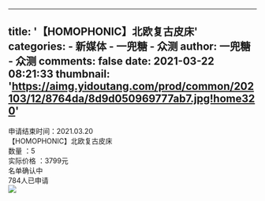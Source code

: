 
---
title: '【HOMOPHONIC】北欧复古皮床'
categories: 
    - 新媒体
    - 一兜糖 - 众测
author: 一兜糖 - 众测
comments: false
date: 2021-03-22 08:21:33
thumbnail: 'https://aimg.yidoutang.com/prod/common/202103/12/8764da/8d9d050969777ab7.jpg!home320'
---

<div>   
申请结束时间：2021.03.20                        <br>【HOMOPHONIC】北欧复古皮床<br>                            数量 ：5<br>                            实际价格 ：3799元<br>                            名单确认中<br>                            784人已申请<br><img src="https://aimg.yidoutang.com/prod/common/202103/12/8764da/8d9d050969777ab7.jpg!home320" referrerpolicy="no-referrer">  
</div>
            